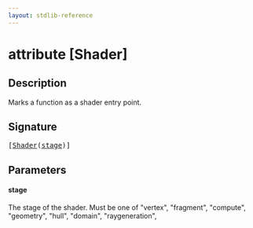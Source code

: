 ```yaml
---
layout: stdlib-reference
---
```


# attribute [Shader]

## Description

Marks a function as a shader entry point.

## Signature

<pre>
[<a href="shader-0.html">Shader</a>(<a href="shader-0.html#decl-stage" class="code_param">stage</a>)]
</pre>

## Parameters

####  <a id="decl-stage"></a>stage
The stage of the shader. Must be one of "vertex", "fragment", "compute", "geometry", "hull", "domain", "raygeneration",


